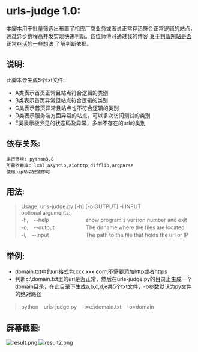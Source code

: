 # urls-judge 1.0:

本脚本用于批量筛选出布置了相应厂商业务或者说正常存活符合正常逻辑的站点，通过异步协程高并发实现快速判断。各位师傅可通过我的博客 [关于判断网站是否正常存活的一些想法](https://www.jianshu.com/p/ba139eddadf0) 了解判断依据。
## 说明:
此脚本会生成5个txt文件:
- A类表示首页正常且站点符合逻辑的类别
- B类表示首页异常但站点符合逻辑的类别
- C类表示首页异常且站点也不符合逻辑的类别
- D类表示服务端方面异常的站点，可以多次访问测试的类别
- E类表示极少见的状态码及异常，多半不存在的url的类别
## 依存关系:
```
运行环境: python3.8
所需依赖库: lxml,asyncio,aiohttp,difflib,argparse
使用pip命令安装即可
```
## 用法:
>Usage: urls-judge.py [-h] [-o OUTPUT] -i INPUT  
optional arguments:  
-h,　--help　　　　　　　show program's version number and exit  
-o,　--output　　　　　　The dirname where the files are located  
-i,　--input　　　　　　　The path to the file that holds the url or IP

## 举例:
- domain.txt中的url格式为:xxx.xxx.com,不需要添加http或者https
- 判断c:\domain.txt里的url是否正常，然后在urls-judge.py的目录上生成一个domain目录，在此目录下生成a,b,c,d,e共5个txt文件，-o参数默认为py文件的绝对路径
>python　urls-judge.py　-i=c:\domain.txt　-o=domain
## 屏幕截图:
![result.png](https://upload-images.jianshu.io/upload_images/21474770-1f2b9362c911a432.png?imageMogr2/auto-orient/strip%7CimageView2/2/w/1240)
![result2.png](https://upload-images.jianshu.io/upload_images/21474770-73b08a2b0fbcb8ad.png?imageMogr2/auto-orient/strip%7CimageView2/2/w/1240)










